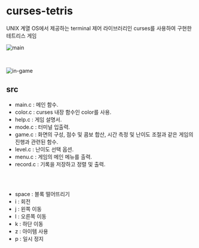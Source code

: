 # curses-tetris

UNIX 계열 OS에서 제공하는 terminal 제어 라이브러리인 curses를 사용하여 구현한 테트리스 게임

![main](https://user-images.githubusercontent.com/51525202/84583941-fda46600-ae39-11ea-85ba-a3e8a7e99525.png)

<br/>

![in-game](https://user-images.githubusercontent.com/51525202/84583942-fe3cfc80-ae39-11ea-87ca-4a58f77d9116.png)


## src
- main.c : 메인 함수.
- color.c : curses 내장 함수인 color를 사용.
- help.c : 게임 설명서.
- mode.c : 터미널 입출력.
- game.c : 화면의 구성, 점수 및 콤보 합산, 시간 측정 및 난이도 조절과 같은 게임의 진행과 관련된 함수.
- level.c : 난이도 선택 옵션.
- menu.c : 게임의 메인 메뉴를 출력.
- record.c : 기록을 저장하고 정렬 및 출력.  

<br/>

## 
- space 	: 블록 떨어뜨리기
- i	: 회전
- j : 왼쪽 이동
- l	: 오른쪽 이동
- k	: 하단 이동
- z	: 아이템 사용
- p	: 일시 정지
